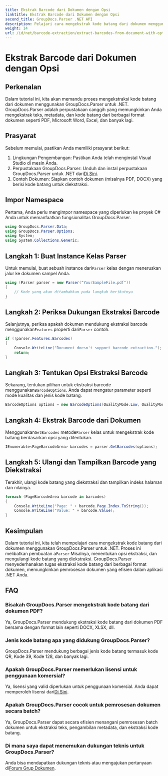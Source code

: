 ```yaml
---
title: Ekstrak Barcode dari Dokumen dengan Opsi
linktitle: Ekstrak Barcode dari Dokumen dengan Opsi
second_title: GroupDocs.Parser .NET API
description: Pelajari cara mengekstrak kode batang dari dokumen menggunakan GroupDocs.Parser untuk .NET. Tutorial komprehensif dengan contoh kode dan FAQ.
weight: 14
url: /id/net/barcode-extraction/extract-barcodes-from-document-with-options/
---
```


# Ekstrak Barcode dari Dokumen dengan Opsi

## Perkenalan
Dalam tutorial ini, kita akan memandu proses mengekstraksi kode batang dari dokumen menggunakan GroupDocs.Parser untuk .NET. GroupDocs.Parser adalah perpustakaan canggih yang memungkinkan Anda mengekstrak teks, metadata, dan kode batang dari berbagai format dokumen seperti PDF, Microsoft Word, Excel, dan banyak lagi.
## Prasyarat
Sebelum memulai, pastikan Anda memiliki prasyarat berikut:
1. Lingkungan Pengembangan: Pastikan Anda telah menginstal Visual Studio di mesin Anda.
2.  Perpustakaan GroupDocs.Parser: Unduh dan instal perpustakaan GroupDocs.Parser untuk .NET dari[Di Sini](https://releases.groupdocs.com/parser/net/).
3. Contoh Dokumen: Siapkan contoh dokumen (misalnya PDF, DOCX) yang berisi kode batang untuk diekstraksi.

## Impor Namespace
Pertama, Anda perlu mengimpor namespace yang diperlukan ke proyek C# Anda untuk memanfaatkan fungsionalitas GroupDocs.Parser.
```csharp
using GroupDocs.Parser.Data;
using GroupDocs.Parser.Options;
using System;
using System.Collections.Generic;
```
## Langkah 1: Buat Instance Kelas Parser
 Untuk memulai, buat sebuah instance dari`Parser` kelas dengan meneruskan jalur ke dokumen sampel Anda.
```csharp
using (Parser parser = new Parser("YourSampleFile.pdf"))
{
    // Kode yang akan ditambahkan pada langkah berikutnya
}
```
## Langkah 2: Periksa Dukungan Ekstraksi Barcode
 Selanjutnya, periksa apakah dokumen mendukung ekstraksi barcode menggunakan`Features` properti dari`Parser` contoh.
```csharp
if (!parser.Features.Barcodes)
{
    Console.WriteLine("Document doesn't support barcode extraction.");
    return;
}
```
## Langkah 3: Tentukan Opsi Ekstraksi Barcode
 Sekarang, tentukan pilihan untuk ekstraksi barcode menggunakan`BarcodeOptions`. Anda dapat mengatur parameter seperti mode kualitas dan jenis kode batang.
```csharp
BarcodeOptions options = new BarcodeOptions(QualityMode.Low, QualityMode.Low, "QR");
```
## Langkah 4: Ekstrak Barcode dari Dokumen
 Menggunakan`GetBarcodes` metode`Parser` kelas untuk mengekstrak kode batang berdasarkan opsi yang ditentukan.
```csharp
IEnumerable<PageBarcodeArea> barcodes = parser.GetBarcodes(options);
```
## Langkah 5: Ulangi dan Tampilkan Barcode yang Diekstraksi
Terakhir, ulangi kode batang yang diekstraksi dan tampilkan indeks halaman dan nilainya.
```csharp
foreach (PageBarcodeArea barcode in barcodes)
{
    Console.WriteLine("Page: " + barcode.Page.Index.ToString());
    Console.WriteLine("Value: " + barcode.Value);
}
```

## Kesimpulan
 Dalam tutorial ini, kita telah mempelajari cara mengekstrak kode batang dari dokumen menggunakan GroupDocs.Parser untuk .NET. Proses ini melibatkan pembuatan a`Parser` Misalnya, menentukan opsi ekstraksi, dan mengulangi kode batang yang diekstraksi. GroupDocs.Parser menyederhanakan tugas ekstraksi kode batang dari berbagai format dokumen, memungkinkan pemrosesan dokumen yang efisien dalam aplikasi .NET Anda.

## FAQ
### Bisakah GroupDocs.Parser mengekstrak kode batang dari dokumen PDF?
Ya, GroupDocs.Parser mendukung ekstraksi kode batang dari dokumen PDF bersama dengan format lain seperti DOCX, XLSX, dll.
### Jenis kode batang apa yang didukung GroupDocs.Parser?
GroupDocs.Parser mendukung berbagai jenis kode batang termasuk kode QR, Kode 39, Kode 128, dan banyak lagi.
### Apakah GroupDocs.Parser memerlukan lisensi untuk penggunaan komersial?
 Ya, lisensi yang valid diperlukan untuk penggunaan komersial. Anda dapat memperoleh lisensi dari[Di Sini](https://purchase.groupdocs.com/buy).
### Apakah GroupDocs.Parser cocok untuk pemrosesan dokumen secara batch?
Ya, GroupDocs.Parser dapat secara efisien menangani pemrosesan batch dokumen untuk ekstraksi teks, pengambilan metadata, dan ekstraksi kode batang.
### Di mana saya dapat menemukan dukungan teknis untuk GroupDocs.Parser?
 Anda bisa mendapatkan dukungan teknis atau mengajukan pertanyaan di[Forum Grup Dokumen](https://forum.groupdocs.com/c/parser/17).